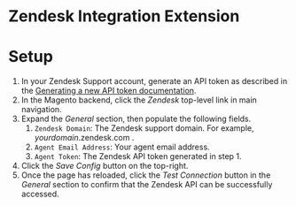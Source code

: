 # Zendesk Integration Extension

# Setup

1. In your Zendesk Support account, generate an API token as described in the [Generating a new API token documentation](https://support.zendesk.com/hc/en-us/articles/226022787-Generating-a-new-API-token).
2. In the Magento backend, click the _Zendesk_ top-level link in main navigation.
3. Expand the _General_ section, then populate the following fields.
	1. `Zendesk Domain`: The Zendesk support domain. For example, _yourdomain_.zendesk.com .
	2. `Agent Email Address`: Your agent email address.
	3. `Agent Token`: The Zendesk API token generated in step 1.
4. Click the _Save Config_ button on the top-right.
5. Once the page has reloaded, click the _Test Connection_ button in the _General_ section to confirm that the Zendesk API can be successfully accessed.
